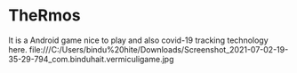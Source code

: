# TheRmos
It is a Android game nice to play and also covid-19 tracking technology here.
file:///C:/Users/bindu%20hite/Downloads/Screenshot_2021-07-02-19-35-29-794_com.binduhait.vermiculigame.jpg
